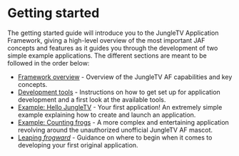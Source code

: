 # Getting started

The getting started guide will introduce you to the JungleTV Application Framework, giving a high-level overview of the most important JAF concepts and features as it guides you through the development of two simple example applications.
The different sections are meant to be followed in the order below:

<!--  keep this in sync with _sidebar.md -->

- [Framework overview](./overview.md) - Overview of the JungleTV AF capabilities and key concepts.
- [Development tools](./tools.md) - Instructions on how to get set up for application development and a first look at the available tools.
- [Example: Hello JungleTV](./example_hello.md) - Your first application! An extremely simple example explaining how to create and launch an application.
- [Example: Counting frogs](./example_counter.md) - A more complex and entertaining application revolving around the unauthorized unofficial JungleTV AF mascot.
- [Leaping _frogward_](./next_steps.md) - Guidance on where to begin when it comes to developing your first original application.